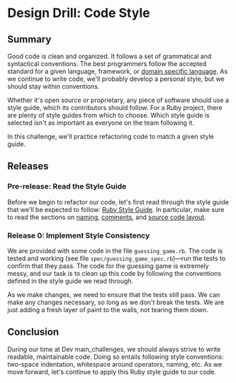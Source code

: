 # Design Drill: Code Style

## Summary
Good code is clean and organized. It follows a set of grammatical and syntactical conventions.  The best programmers follow the accepted standard for a given language, framework, or [domain specific language](http://martinfowler.com/bliki/DomainSpecificLanguage.html).  As we continue to write code, we'll probably develop a personal style, but we should stay within conventions.

Whether it's open source or proprietary, any piece of software should use a style guide, which its contributors should follow.  For a Ruby project, there are plenty of style guides from which to choose.  Which style guide is selected isn't as important as everyone on the team following it.

In this challenge, we'll practice refactoring code to match a given style guide.


## Releases
### Pre-release: Read the Style Guide
Before we begin to refactor our code, let's first read through the style guide that we'll be expected to follow:  [Ruby Style Guide](https://github.com/bbatsov/ruby-style-guide).  In particular, make sure to read the sections on [naming](https://github.com/bbatsov/ruby-style-guide#naming), [comments](https://github.com/bbatsov/ruby-style-guide#comments), and [source code layout](https://github.com/bbatsov/ruby-style-guide#source-code-layout).


### Release 0: Implement Style Consistency
We are provided with some code in the file `guessing_game.rb`.  The code is tested and working (see file `spec/guessing_game_spec.rb`)—run the tests to confirm that they pass.  The code for the guessing game is extremely messy, and our task is to clean up this code by following the conventions defined in the style guide we read through.

As we make changes, we need to ensure that the tests still pass.  We can make any changes necessary, so long as we don't break the tests.  We are just adding a fresh layer of paint to the walls, not tearing them down.


## Conclusion
During our time at Dev main_challenges, we should always strive to write readable, maintainable code.  Doing so entails following style conventions:  two-space indentation, whitespace around operators, naming, etc.  As we move forward, let's continue to apply this Ruby style guide to our code.
